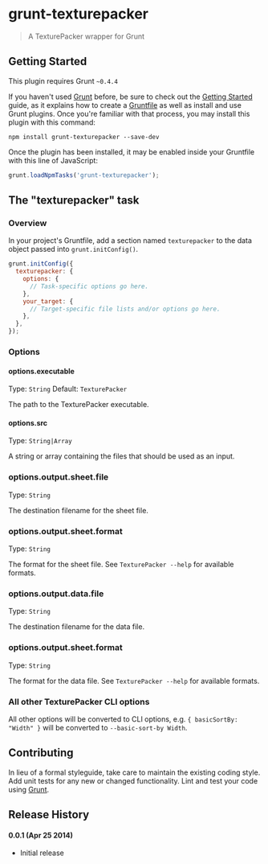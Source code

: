 # grunt-texturepacker

> A TexturePacker wrapper for Grunt

## Getting Started
This plugin requires Grunt `~0.4.4`

If you haven't used [Grunt](http://gruntjs.com/) before, be sure to check out the [Getting Started](http://gruntjs.com/getting-started) guide, as it explains how to create a [Gruntfile](http://gruntjs.com/sample-gruntfile) as well as install and use Grunt plugins. Once you're familiar with that process, you may install this plugin with this command:

```shell
npm install grunt-texturepacker --save-dev
```

Once the plugin has been installed, it may be enabled inside your Gruntfile with this line of JavaScript:

```js
grunt.loadNpmTasks('grunt-texturepacker');
```

## The "texturepacker" task

### Overview
In your project's Gruntfile, add a section named `texturepacker` to the data object passed into `grunt.initConfig()`.

```js
grunt.initConfig({
  texturepacker: {
    options: {
      // Task-specific options go here.
    },
    your_target: {
      // Target-specific file lists and/or options go here.
    },
  },
});
```

### Options

#### options.executable
Type: `String`
Default: `TexturePacker`

The path to the TexturePacker executable.

#### options.src
Type: `String|Array`

A string or array containing the files that should be used as an input.

### options.output.sheet.file
Type: `String`

The destination filename for the sheet file.

### options.output.sheet.format
Type: `String`

The format for the sheet file. See `TexturePacker --help` for available formats.

### options.output.data.file
Type: `String`

The destination filename for the data file.

### options.output.sheet.format
Type: `String`

The format for the data file. See `TexturePacker --help` for available formats.

### All other TexturePacker CLI options

All other options will be converted to CLI options, e.g. `{ basicSortBy: "Width" }` will be converted to `--basic-sort-by Width`.

## Contributing
In lieu of a formal styleguide, take care to maintain the existing coding style. Add unit tests for any new or changed functionality. Lint and test your code using [Grunt](http://gruntjs.com/).

## Release History

#### 0.0.1 (Apr 25 2014)

* Initial release

